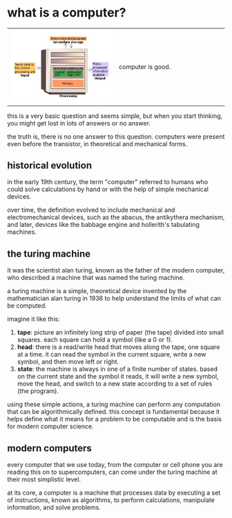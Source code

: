 # what is a computer?

<table>
  <tr>
    <td width="50%">
      <img src="../images/computer.jpg" alt="computer image">
    </td>
    <td width="50%">
      computer is good.
    </td>
  </tr>
</table>

this is a very basic question and seems simple, but when you start thinking, you might get lost in lots of answers or no answer.

the truth is, there is no one answer to this question. computers were present even before the transistor, in theoretical and mechanical forms.

## historical evolution

in the early 19th century, the term "computer" referred to humans who could solve calculations by hand or with the help of simple mechanical devices. 

over time, the definition evolved to include mechanical and electromechanical devices, such as the abacus, the antikythera mechanism, and later, devices like the babbage engine and hollerith's tabulating machines.

## the turing machine

it was the scientist alan turing, known as the father of the modern computer, who described a machine that was named the turing machine. 

a turing machine is a simple, theoretical device invented by the mathematician alan turing in 1936 to help understand the limits of what can be computed.

imagine it like this:

1. **tape**: picture an infinitely long strip of paper (the tape) divided into small squares. each square can hold a symbol (like a 0 or 1).
2. **head**: there is a read/write head that moves along the tape, one square at a time. it can read the symbol in the current square, write a new symbol, and then move left or right.
3. **state**: the machine is always in one of a finite number of states. based on the current state and the symbol it reads, it will write a new symbol, move the head, and switch to a new state according to a set of rules (the program).

using these simple actions, a turing machine can perform any computation that can be algorithmically defined. this concept is fundamental because it helps define what it means for a problem to be computable and is the basis for modern computer science.

## modern computers

every computer that we use today, from the computer or cell phone you are reading this on to supercomputers, can come under the turing machine at their most simplistic level.

at its core, a computer is a machine that processes data by executing a set of instructions, known as algorithms, to perform calculations, manipulate information, and solve problems.